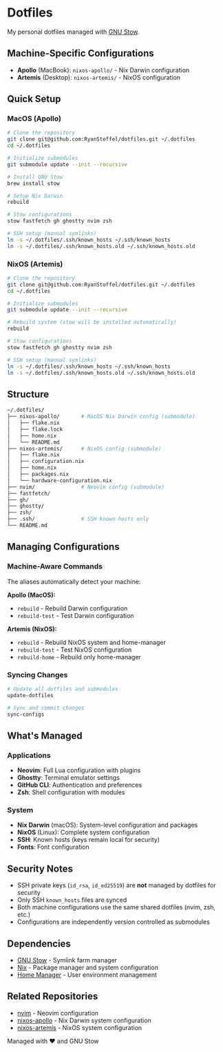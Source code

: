 # Dotfiles

My personal dotfiles managed with [GNU Stow](https://www.gnu.org/software/stow/).

## Machine-Specific Configurations

- **Apollo** (MacBook): `nixos-apollo/` - Nix Darwin configuration
- **Artemis** (Desktop): `nixos-artemis/` - NixOS configuration

## Quick Setup

### MacOS (Apollo)
```bash
# Clone the repository
git clone git@github.com:RyanStoffel/dotfiles.git ~/.dotfiles
cd ~/.dotfiles

# Initialize submodules
git submodule update --init --recursive

# Install GNU Stow
brew install stow

# Setup Nix Darwin
rebuild

# Stow configurations
stow fastfetch gh ghostty nvim zsh

# SSH setup (manual symlinks)
ln -s ~/.dotfiles/.ssh/known_hosts ~/.ssh/known_hosts
ln -s ~/.dotfiles/.ssh/known_hosts.old ~/.ssh/known_hosts.old
```

### NixOS (Artemis)
```bash
# Clone the repository
git clone git@github.com:RyanStoffel/dotfiles.git ~/.dotfiles
cd ~/.dotfiles

# Initialize submodules
git submodule update --init --recursive

# Rebuild system (stow will be installed automatically)
rebuild

# Stow configurations
stow fastfetch gh ghostty nvim zsh

# SSH setup (manual symlinks)
ln -s ~/.dotfiles/.ssh/known_hosts ~/.ssh/known_hosts
ln -s ~/.dotfiles/.ssh/known_hosts.old ~/.ssh/known_hosts.old
```

## Structure
```bash
~/.dotfiles/
├── nixos-apollo/       # MacOS Nix Darwin config (submodule)
│   ├── flake.nix
│   ├── flake.lock
│   ├── home.nix
│   └── README.md
├── nixos-artemis/      # NixOS config (submodule)
│   ├── flake.nix
│   ├── configuration.nix
│   ├── home.nix
│   ├── packages.nix
│   └── hardware-configuration.nix
├── nvim/               # Neovim config (submodule)
├── fastfetch/
├── gh/
├── ghostty/
├── zsh/
├── .ssh/               # SSH known hosts only
└── README.md
```

## Managing Configurations

### Machine-Aware Commands
The aliases automatically detect your machine:

**Apollo (MacOS):**
- `rebuild` - Rebuild Darwin configuration
- `rebuild-test` - Test Darwin configuration

**Artemis (NixOS):**
- `rebuild` - Rebuild NixOS system and home-manager
- `rebuild-test` - Test NixOS configuration
- `rebuild-home` - Rebuild only home-manager

### Syncing Changes
```bash
# Update all dotfiles and submodules
update-dotfiles

# Sync and commit changes
sync-configs
```

## What's Managed

### Applications
- **Neovim**: Full Lua configuration with plugins
- **Ghostty**: Terminal emulator settings
- **GitHub CLI**: Authentication and preferences
- **Zsh**: Shell configuration with modules

### System
- **Nix Darwin** (macOS): System-level configuration and packages
- **NixOS** (Linux): Complete system configuration
- **SSH**: Known hosts (keys remain local for security)
- **Fonts**: Font configuration

## Security Notes

- SSH private keys (`id_rsa`, `id_ed25519`) are **not** managed by dotfiles for security
- Only SSH `known_hosts` files are synced
- Both machine configurations use the same shared dotfiles (nvim, zsh, etc.)
- Configurations are independently version controlled as submodules

## Dependencies

- [GNU Stow](https://www.gnu.org/software/stow/) - Symlink farm manager
- [Nix](https://nixos.org/) - Package manager and system configuration
- [Home Manager](https://github.com/nix-community/home-manager) - User environment management

## Related Repositories

- [nvim](https://github.com/RyanStoffel/nvim) - Neovim configuration
- [nixos-apollo](https://github.com/RyanStoffel/nix-darwin-config) - Nix Darwin system configuration  
- [nixos-artemis](https://github.com/RyanStoffel/nixos-artemis) - NixOS system configuration

Managed with ❤️ and GNU Stow
